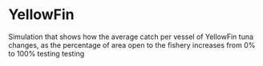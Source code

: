 # YellowFin
Simulation that shows how the average catch per vessel of YellowFin tuna changes, as the percentage of area open to the fishery increases from 0% to 100%
testing testing
